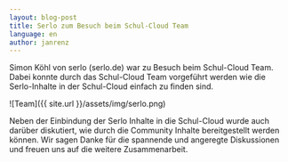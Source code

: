 ```yaml
---
layout: blog-post
title: Serlo zum Besuch beim Schul-Cloud Team
language: en
author: janrenz
---
```


Simon Köhl von serlo (serlo.de) war zu Besuch beim Schul-Cloud Team. Dabei konnte durch das Schul-Cloud Team vorgeführt werden wie die Serlo-Inhalte in der Schul-Cloud einfach zu finden sind. 

![Team]({{ site.url }}/assets/img/serlo.png)

Neben der Einbindung der Serlo Inhalte in die Schul-Cloud wurde auch darüber diskutiert, wie durch die Community Inhalte bereitgestellt werden können. 
Wir sagen Danke für die spannende und angeregte Diskussionen und freuen uns auf die weitere Zusammenarbeit.
